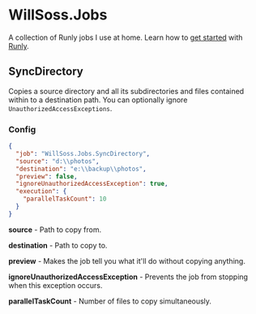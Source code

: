 # WillSoss.Jobs
A collection of Runly jobs I use at home. Learn how to [get started](https://www.runly.io/docs/getting-started/) with [Runly](https://www.runly.io/).

## SyncDirectory
Copies a source directory and all its subdirectories and files contained within to a destination path. You can optionally ignore `UnauthorizedAccessExceptions`.

### Config

```json
{
  "job": "WillSoss.Jobs.SyncDirectory",
  "source": "d:\\photos",
  "destination": "e:\\backup\\photos",
  "preview": false,
  "ignoreUnauthorizedAccessException": true,
  "execution": {
    "parallelTaskCount": 10
  }
}
```

**source** - Path to copy from.

**destination** - Path to copy to.

**preview** - Makes the job tell you what it'll do without copying anything.

**ignoreUnauthorizedAccessException** - Prevents the job from stopping when this exception occurs.

**parallelTaskCount** - Number of files to copy simultaneously.
